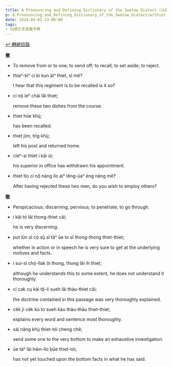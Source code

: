 ```yaml
---
title: A Pronouncing and Defining Dictionary of the Swatow Dialect (汕頭方言音義字典) / thiet
p: A_Pronouncing_and_Defining_Dictionary_of_the_Swatow_Dialect/w/thiet
date: 2024-04-01 23:00:00
tags: 
- 汕頭方言音義字典
---
```


[↩️ 轉總目錄](/A_Pronouncing_and_Defining_Dictionary_of_the_Swatow_Dialect)


**撤**
- To remove from or to one; to send off; to recall; to set aside; to reject.

- thiaⁿ-kìⁿ ci ki kun àiⁿ thiet, sĭ mē?

  I hear that this regiment is to be recalled is it so?

- cí nŏ̤ īeⁿ chài lâi thiet;

  remove these two dishes from the course.

- thiet hûe khṳ̀;

  has been recalled.

- thiet jīm, tńg khṳ̀;

  left his post and returned home.

- cīeⁿ-si thiet i kâi úi;

  his superior in office has withdrawn his appointment.

- thiet tīo cí nŏ̤ náng lío àiⁿ lêng-ūaⁿ ēng nâng mē?

  After having rejected these two men, do you wish to employ others?

**徹**
- Perspicacious; discerning; pervious; to penetrate; to go through.

- i kâi tó lâi thong-thiet căi;

  he is very discerning.

- put lŭn sĭ cò̤ sṳ̄ sĭ tàⁿ ūe to sĭ thong-thong thiet-thiet;

  whether in action or in speech he is very sure to get at the underlying motives and facts.

- i sui-sĭ chó̤-lîak ŏi thong, thong lâi m̄ thiet;

  although he understands this to some extent, he does not understand it thoroughly.

- cí cak cṳ kâi tŏ̤-lí sueh lâi thàu-thiet căi;

  the doctrine contained in this passage was very thoroughly explained.

- cêk jī cêk kù to sueh kàu thàu-thàu thiet-thiet;

  explains every word and sentence most thoroughly.

- sái nâng khṳ̀ thiet-tói cheng chê;

  send some one to the very bottom to make an exhaustive investigation.

- ūe tàⁿ lâi hŵn-lío būe thiet-tói;

  has not yet touched upon the bottom facts in what he has said.
